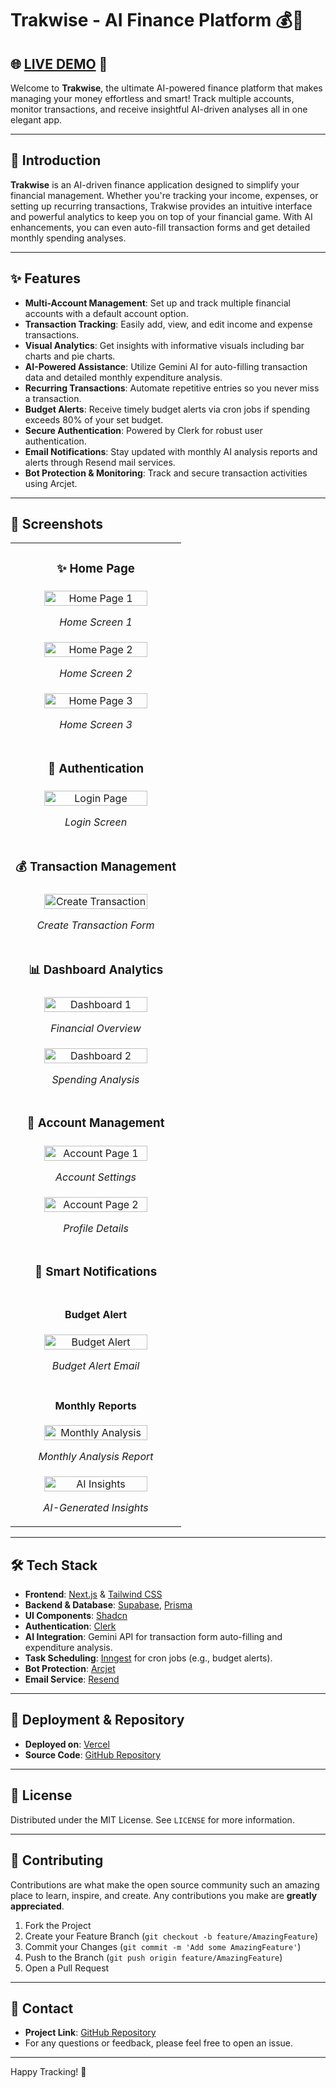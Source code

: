 # Trakwise - AI Finance Platform 💰🤖

## 🌐 [LIVE DEMO](https://Trakwise-ai-finance-platform-ls3y.vercel.app/) 🚀

Welcome to **Trakwise**, the ultimate AI-powered finance platform that makes managing your money effortless and smart! Track multiple accounts, monitor transactions, and receive insightful AI-driven analyses all in one elegant app.

---

## 🚀 Introduction

**Trakwise** is an AI-driven finance application designed to simplify your financial management. Whether you're tracking your income, expenses, or setting up recurring transactions, Trakwise provides an intuitive interface and powerful analytics to keep you on top of your financial game. With AI enhancements, you can even auto-fill transaction forms and get detailed monthly spending analyses.

---

## ✨ Features

- **Multi-Account Management**: Set up and track multiple financial accounts with a default account option.
- **Transaction Tracking**: Easily add, view, and edit income and expense transactions.
- **Visual Analytics**: Get insights with informative visuals including bar charts and pie charts.
- **AI-Powered Assistance**: Utilize Gemini AI for auto-filling transaction data and detailed monthly expenditure analysis.
- **Recurring Transactions**: Automate repetitive entries so you never miss a transaction.
- **Budget Alerts**: Receive timely budget alerts via cron jobs if spending exceeds 80% of your set budget.
- **Secure Authentication**: Powered by Clerk for robust user authentication.
- **Email Notifications**: Stay updated with monthly AI analysis reports and alerts through Resend mail services.
- **Bot Protection & Monitoring**: Track and secure transaction activities using Arcjet.

---
## 📸 Screenshots

<table>
  <tr>
    <td width="100%" align="center">
      <h3>✨ Home Page</h3>
    </td>
  </tr>
  <tr>
    <td width="100%" align="center">
      <img src="https://res.cloudinary.com/dc2cgsjrr/image/upload/v1747147022/Screenshot_2025-05-13_200642_nhgaxd.png" width="80%" alt="Home Page 1" />
      <p><em>Home Screen 1</em></p>
    </td>
  </tr>
  <tr>
    <td width="100%" align="center">
      <img src="https://res.cloudinary.com/dzduidnoo/image/upload/v1743442725/Screenshot_2025-03-31_224613_gwrnxr.png" width="80%" alt="Home Page 2" />
      <p><em>Home Screen 2</em></p>
    </td>
  </tr>
  <tr>
    <td width="100%" align="center">
      <img src="https://res.cloudinary.com/dzduidnoo/image/upload/v1743442725/Screenshot_2025-03-31_224628_itedcf.png" width="80%" alt="Home Page 3" />
      <p><em>Home Screen 3</em></p>
    </td>
  </tr>

  <tr>
    <td width="100%" align="center">
      <h3>🔐 Authentication</h3>
    </td>
  </tr>
  <tr>
    <td width="100%" align="center">
      <img src="https://res.cloudinary.com/dzduidnoo/image/upload/v1743442725/Screenshot_2025-03-31_224942_m0m03g.png" width="80%" alt="Login Page" />
      <p><em>Login Screen</em></p>
    </td>
  </tr>

  <tr>
    <td width="100%" align="center">
      <h3>💰 Transaction Management</h3>
    </td>
  </tr>
  <tr>
    <td width="100%" align="center">
      <img src="https://res.cloudinary.com/dc2cgsjrr/image/upload/v1747149517/ss7_tbzwzk.jpg" width="80%" alt="Create Transaction" />
      <p><em>Create Transaction Form</em></p>
    </td>
  </tr>

  <tr>
    <td width="100%" align="center">
      <h3>📊 Dashboard Analytics</h3>
    </td>
  </tr>
  <tr>
    <td width="100%" align="center">
      <img src="https://res.cloudinary.com/dc2cgsjrr/image/upload/v1747149517/ss6_kv9dsc.jpg" width="80%" alt="Dashboard 1" />
      <p><em>Financial Overview</em></p>
    </td>
  </tr>
  <tr>
    <td width="100%" align="center">
      <img src="https://res.cloudinary.com/dc2cgsjrr/image/upload/v1747149739/Screenshot_2025-05-13_201712_wxqhzi.png" width="80%" alt="Dashboard 2" />
      <p><em>Spending Analysis</em></p>
    </td>
  </tr>

  <tr>
    <td width="100%" align="center">
      <h3>👤 Account Management</h3>
    </td>
  </tr>
  <tr>
    <td width="100%" align="center">
      <img src="https://res.cloudinary.com/dc2cgsjrr/image/upload/v1747149517/ss5_kuy3xx.jpg" width="80%" alt="Account Page 1" />
      <p><em>Account Settings</em></p>
    </td>
  </tr>
  <tr>
    <td width="100%" align="center">
      <img src="https://res.cloudinary.com/dc2cgsjrr/image/upload/v1747149517/ss4_o4470n.jpg" width="80%" alt="Account Page 2" />
      <p><em>Profile Details</em></p>
    </td>
  </tr>

  <tr>
    <td width="100%" align="center">
      <h3>📧 Smart Notifications</h3>
    </td>
  </tr>
  <tr>
    <td width="100%" align="center">
      <h4>Budget Alert</h4>
      <img src="https://res.cloudinary.com/dc2cgsjrr/image/upload/v1747149517/ss3_c0ou9z.jpg" width="80%" alt="Budget Alert" />
      <p><em>Budget Alert Email</em></p>
    </td>
  </tr>
  <tr>
    <td width="100%" align="center">
      <h4>Monthly Reports</h4>
      <img src="https://res.cloudinary.com/dc2cgsjrr/image/upload/v1747149517/ss2_l07vxt.jpg" width="80%" alt="Monthly Analysis" />
      <p><em>Monthly Analysis Report</em></p>
    </td>
  </tr>
  <tr>
    <td width="100%" align="center">
      <img src="https://res.cloudinary.com/dc2cgsjrr/image/upload/v1747149517/ss1_rhdoe5.jpg" width="80%" alt="AI Insights" />
      <p><em>AI-Generated Insights</em></p>
    </td>
  </tr>
</table>

---

## 🛠️ Tech Stack

- **Frontend**: [Next.js](https://nextjs.org/) & [Tailwind CSS](https://tailwindcss.com/)
- **Backend & Database**: [Supabase](https://supabase.com/), [Prisma](https://www.prisma.io/)
- **UI Components**: [Shadcn](https://ui.shadcn.com/)
- **Authentication**: [Clerk](https://clerk.dev/)
- **AI Integration**: Gemini API for transaction form auto-filling and expenditure analysis.
- **Task Scheduling**: [Inngest](https://inngest.com/) for cron jobs (e.g., budget alerts).
- **Bot Protection**: [Arcjet](https://arcjet.io/)
- **Email Service**: [Resend](https://resend.com/)


---

## 🔗 Deployment & Repository

- **Deployed on**: [Vercel](https://vercel.com/)
- **Source Code**: [GitHub Repository](https://github.com/DivyanshuShekhawat/Trekwise)

---

## 📄 License

Distributed under the MIT License. See `LICENSE` for more information.

---

## 🙌 Contributing

Contributions are what make the open source community such an amazing place to learn, inspire, and create. Any contributions you make are **greatly appreciated**.

1. Fork the Project
2. Create your Feature Branch (`git checkout -b feature/AmazingFeature`)
3. Commit your Changes (`git commit -m 'Add some AmazingFeature'`)
4. Push to the Branch (`git push origin feature/AmazingFeature`)
5. Open a Pull Request

---

## 🤝 Contact

- **Project Link**: [GitHub Repository](https://github.com/DivyanshuShekhawat/Trekwise)
- For any questions or feedback, please feel free to open an issue.

---

Happy Tracking! 🎉
